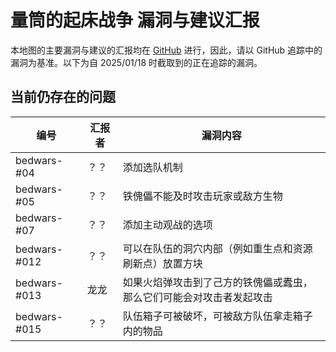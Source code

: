 # 量筒的起床战争 漏洞与建议汇报

本地图的主要漏洞与建议的汇报均在 [GitHub]() 进行，因此，请以 GitHub 追踪中的漏洞为基准。以下为自 2025/01/18 时截取到的正在追踪的漏洞。

## 当前仍存在的问题

| 编号 | 汇报者 | 漏洞内容 |
| --- | --- | --- |
| bedwars-#04 | ？？ | 添加选队机制 |
| bedwars-#05 | ？？ | 铁傀儡不能及时攻击玩家或敌方生物 |
| bedwars-#07 | ？？ | 添加主动观战的选项 |
| bedwars-#012 | ？？ | 可以在队伍的洞穴内部（例如重生点和资源刷新点）放置方块 |
| bedwars-#013 | 龙龙 | 如果火焰弹攻击到了己方的铁傀儡或蠹虫，那么它们可能会对攻击者发起攻击 |
| bedwars-#015 | ？？ | 队伍箱子可被破坏，可被敌方队伍拿走箱子内的物品 |
